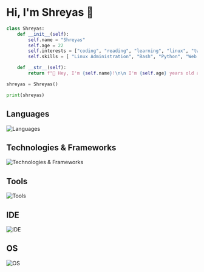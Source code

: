 # Hi, I'm Shreyas 👋

```python
class Shreyas:
    def __init__(self):
        self.name = "Shreyas"
        self.age = 22
        self.interests = ["coding", "reading", "learning", "linux", "tweaking the dev environment"]
        self.skills = [ "Linux Administration", "Bash", "Python", "Web dev", "React", "JavaScript", "C"]

    def __str__(self):
        return f"👋 Hey, I'm {self.name}!\n\n I'm {self.age} years old and passionate about {', '.join(self.interests)}.\n\n💻 My skills include {', '.join(self.skills)}.\n\nLet's connect and build something amazing together!"

shreyas = Shreyas()

print(shreyas)

```

## Languages
![Languages](https://go-skill-icons.vercel.app/api/icons?i=bash,lua,python,c,react,js,php,postgres&theme=auto&perline=8)

## Technologies & Frameworks
![Technologies & Frameworks](https://go-skill-icons.vercel.app/api/icons?i=html,css,md,aws&theme=auto&perline=8)

## Tools
![Tools](https://go-skill-icons.vercel.app/api/icons?i=git,github,gitlab,obsidian,discord&theme=auto&perline=8)

## IDE
![IDE](https://go-skill-icons.vercel.app/api/icons?i=vscode,vscodium,neovim,vim&theme=auto&perline=8)

## OS
![OS](https://go-skill-icons.vercel.app/api/icons?i=linux,debian,nix,redhat,ubuntu,mint,arch,windows&theme=auto&perline=8)
